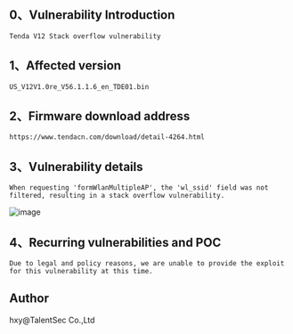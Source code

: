 ## 0、Vulnerability Introduction

```
Tenda V12 Stack overflow vulnerability
```

## 1、Affected version

```
US_V12V1.0re_V56.1.1.6_en_TDE01.bin
```

## 2、Firmware download address

```
https://www.tendacn.com/download/detail-4264.html
```

## 3、Vulnerability details

```
When requesting 'formWlanMultipleAP', the 'wl_ssid' field was not filtered, resulting in a stack overflow vulnerability.
```

![image](https://github.com/XYIYM/Digging/blob/main/Tenda/V12/11/upload/image-20231109111841588.png)

## 4、Recurring vulnerabilities and POC

```
Due to legal and policy reasons, we are unable to provide the exploit for this vulnerability at this time.
```

## Author

hxy@TalentSec Co.,Ltd
